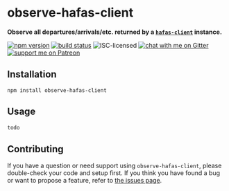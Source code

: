 # observe-hafas-client

**Observe all departures/arrivals/etc. returned by a [`hafas-client`](https://github.com/public-transport/hafas-client) instance.**

[![npm version](https://img.shields.io/npm/v/observe-hafas-client.svg)](https://www.npmjs.com/package/observe-hafas-client)
[![build status](https://api.travis-ci.org/derhuerst/observe-hafas-client.svg?branch=master)](https://travis-ci.org/derhuerst/observe-hafas-client)
![ISC-licensed](https://img.shields.io/github/license/derhuerst/observe-hafas-client.svg)
[![chat with me on Gitter](https://img.shields.io/badge/chat%20with%20me-on%20gitter-512e92.svg)](https://gitter.im/derhuerst)
[![support me on Patreon](https://img.shields.io/badge/support%20me-on%20patreon-fa7664.svg)](https://patreon.com/derhuerst)


## Installation

```shell
npm install observe-hafas-client
```


## Usage

```js
todo
```


## Contributing

If you have a question or need support using `observe-hafas-client`, please double-check your code and setup first. If you think you have found a bug or want to propose a feature, refer to [the issues page](https://github.com/derhuerst/observe-hafas-client/issues).
